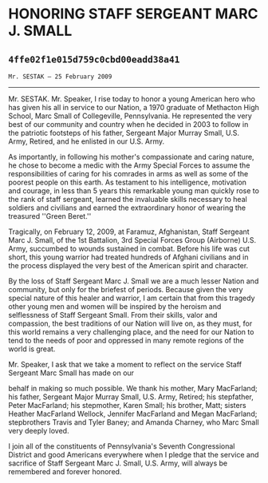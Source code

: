 # HONORING STAFF SERGEANT MARC J. SMALL
## `4ffe02f1e015d759c0cbd00eadd38a41`
`Mr. SESTAK — 25 February 2009`

---


Mr. SESTAK. Mr. Speaker, I rise today to honor a young American hero 
who has given his all in service to our Nation, a 1970 graduate of 
Methacton High School, Marc Small of Collegeville, Pennsylvania. He 
represented the very best of our community and country when he decided 
in 2003 to follow in the patriotic footsteps of his father, Sergeant 
Major Murray Small, U.S. Army, Retired, and he enlisted in our U.S. 
Army.

As importantly, in following his mother's compassionate and caring 
nature, he chose to become a medic with the Army Special Forces to 
assume the responsibilities of caring for his comrades in arms as well 
as some of the poorest people on this earth. As testament to his 
intelligence, motivation and courage, in less than 5 years this 
remarkable young man quickly rose to the rank of staff sergeant, 
learned the invaluable skills necessary to heal soldiers and civilians 
and earned the extraordinary honor of wearing the treasured ''Green 
Beret.''

Tragically, on February 12, 2009, at Faramuz, Afghanistan, Staff 
Sergeant Marc J. Small, of the 1st Battalion, 3rd Special Forces Group 
(Airborne) U.S. Army, succumbed to wounds sustained in combat. Before 
his life was cut short, this young warrior had treated hundreds of 
Afghani civilians and in the process displayed the very best of the 
American spirit and character.

By the loss of Staff Sergeant Marc J. Small we are a much lesser 
Nation and community, but only for the briefest of periods. Because 
given the very special nature of this healer and warrior, I am certain 
that from this tragedy other young men and women will be inspired by 
the heroism and selflessness of Staff Sergeant Small. From their 
skills, valor and compassion, the best traditions of our Nation will 
live on, as they must, for this world remains a very challenging place, 
and the need for our Nation to tend to the needs of poor and oppressed 
in many remote regions of the world is great.

Mr. Speaker, I ask that we take a moment to reflect on the service 
Staff Sergeant Marc Small has made on our


behalf in making so much possible. We thank his mother, Mary 
MacFarland; his father, Sergeant Major Murray Small, U.S. Army, 
Retired; his stepfather, Peter MacFarland; his stepmother, Karen Small; 
his brother, Matt; sisters Heather MacFarland Wellock, Jennifer 
MacFarland and Megan MacFarland; stepbrothers Travis and Tyler Baney; 
and Amanda Charney, who Marc Small very deeply loved.

I join all of the constituents of Pennsylvania's Seventh 
Congressional District and good Americans everywhere when I pledge that 
the service and sacrifice of Staff Sergeant Marc J. Small, U.S. Army, 
will always be remembered and forever honored.
